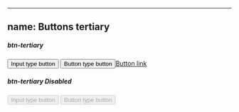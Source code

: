 
---
name: Buttons tertiary
---
<h5>btn-tertiary</h5>
<input type="button" value="Input type button" class="btn btn-tertiary"/>
<button type="button" class="btn btn-tertiary">Button type button</button><a href="#" class="btn btn-tertiary">Button link</a>
<h5>btn-tertiary Disabled</h5>
<input type="button" value="Input type button" disabled="disabled" class="btn btn-tertiary"/>
<button type="button" disabled="disabled" class="btn btn-tertiary">Button type button</button>